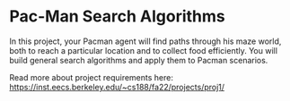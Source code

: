 # Pac-Man Search Algorithms

In this project, your Pacman agent will find paths through his maze world, both to reach a particular location and to collect food efficiently. You will build general search algorithms and apply them to Pacman scenarios.

Read more about project requirements here: https://inst.eecs.berkeley.edu/~cs188/fa22/projects/proj1/
